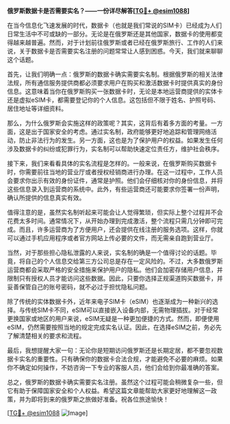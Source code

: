 **俄罗斯数据卡是否需要实名？——一份详尽解答[[TG💪+ @esim1088](https://t.me/s/esim1088)]**

在当今信息化飞速发展的时代，数据卡（也就是我们常说的SIM卡）已经成为人们日常生活中不可或缺的一部分。无论是在俄罗斯还是其他国家，数据卡的使用都变得越来越普遍。然而，对于计划前往俄罗斯或者已经在俄罗斯旅行、工作的人们来说，关于数据卡是否需要实名注册的问题常常让人感到困惑。今天，我们就来聊聊这个话题。

首先，让我们明确一点：俄罗斯的数据卡确实需要实名制。根据俄罗斯的相关法律法规，所有通信服务提供商都必须要求用户在购买和激活数据卡时提供真实的身份信息。这意味着当你在俄罗斯购买一张数据卡时，无论是本地运营商提供的实体卡还是虚拟eSIM卡，都需要登记你的个人信息。这包括但不限于姓名、护照号码、居住地址等详细资料。

那么，为什么俄罗斯会实施这样的政策呢？其实，这背后有着多方面的考量。一方面，这是出于国家安全的考虑。通过实名制，政府能够更好地追踪和管理网络活动，防止非法行为的发生。另一方面，这也是为了保护用户的权益。如果发生任何涉及数据卡的纠纷或犯罪行为，实名制可以帮助快速定位责任方，维护社会秩序。

接下来，我们来看看具体的实名流程是怎样的。一般来说，在俄罗斯购买数据卡时，你需要前往当地的营业厅或者授权经销商进行办理。在这一过程中，工作人员会要求你出示有效的身份证件，通常是护照。他们会仔细核对你的身份信息，并将这些信息录入到运营商的系统中。此外，有些运营商还可能要求你签署一份声明，确认所提供的信息真实有效。

值得注意的是，虽然实名制听起来可能会让人觉得繁琐，但实际上整个过程并不会花费太多时间。通常情况下，从开始办理到完成激活，整个流程只需几分钟即可完成。而且，许多运营商为了方便用户，还会提供在线注册的服务选项。这样，你就可以通过手机应用程序或者官方网站上传必要的文件，而无需亲自跑到营业厅。

当然，对于那些担心隐私泄露的人来说，实名制的确是一个值得讨论的话题。毕竟，将自己的个人信息交给第三方公司总是存在一定风险的。不过，大多数俄罗斯运营商都会采取严格的安全措施来保护用户的隐私。他们会加密存储用户信息，并限制只有授权人员才能访问这些数据。因此，只要你选择正规渠道购买数据卡，并妥善保管自己的账号密码，就不必过于担忧隐私问题。

除了传统的实体数据卡外，近年来电子SIM卡（eSIM）也逐渐成为一种新兴的选择。与传统SIM卡不同，eSIM可以直接嵌入设备内部，无需物理插拔。对于经常更换国家或地区的用户来说，eSIM无疑是一种更加便捷的方式。然而，即便使用eSIM，仍然需要按照当地的规定完成实名认证。因此，在选择eSIM之前，务必先了解清楚相关的要求和流程。

最后，我想提醒大家一句：无论你是短期访问俄罗斯还是长期定居，都不要忽视数据卡实名的重要性。只有确保你的数据卡合法合规，才能避免不必要的麻烦。如果你不确定如何操作，不妨咨询一下专业的客服人员，他们会给到你最准确的答案。

总之，俄罗斯的数据卡确实需要实名注册。虽然这个过程可能会稍微复杂一些，但它有助于保障国家安全和个人权益。希望这篇文章能帮助大家更好地理解这一政策，并为即将到来的俄罗斯之旅做好准备。祝各位旅途愉快！

[[TG💪+ @esim1088](https://t.me/s/esim1088) ![Image](https://i.postimg.cc/4NQfJmqS/Snipaste-2025-05-13-00-14-12.png)]